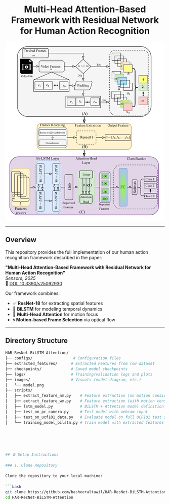 # <div align="center"> <strong>Multi-Head Attention-Based Framework with Residual Network for Human Action Recognition</strong> </div>

![Model Architecture](./images/model.png)

---

##  Overview

This repository provides the full implementation of our human action recognition framework described in the paper:

**"Multi-Head Attention-Based Framework with Residual Network for Human Action Recognition"**  
 *Sensors, 2025*  
🔗 [DOI: 10.3390/s25092930](https://www.mdpi.com/1424-8220/25/9/2930)

Our framework combines:
- ✅ **ResNet-18** for extracting spatial features
- 🔁 **BiLSTM** for modeling temporal dynamics
- 🎯 **Multi-Head Attention** for motion focus
- 🌀 **Motion-based Frame Selection** via optical flow

---

## Directory Structure

```bash
HAR-ResNet-BiLSTM-Attention/
├── configs/                  # Configuration files
├── extracted_features/      # Extracted Features from row dataset
├── checkpoints/             # Saved model checkpoints
├── logs/                    # Training/validation logs and plots
├── images/                  # Visuals (model diagram, etc.)
│   └── model.png
├── scripts/
│   ├── extract_feature_nm.py    # Feature extraction (no motion consideration)
│   ├── extract_feature_wm.py    # Feature extraction (with motion consideration)
│   ├── lstm_model.py            # BiLSTM + Attention model definition
│   ├── test_on_pc_camera.py     # Test model with webcam input
│   ├── test_on_ucf101_data.py   # Evaluate model on full UCF101 test set
│   └── training_model_bilstm.py # Train model with extracted features





## ⚙️ Setup Instructions

### 1. Clone Repository

Clone the repository to your local machine:

```bash
git clone https://github.com/basheeraltawil/HAR-ResNet-BiLSTM-Attention.git
cd HAR-ResNet-BiLSTM-Attention
